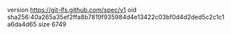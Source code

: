 version https://git-lfs.github.com/spec/v1
oid sha256:40a265a35ef2ffa8b7819f935984d4e13422c03bf0d4d2ded5c2c1c1a6da4d65
size 6749
